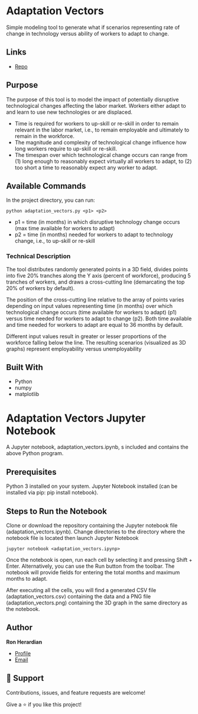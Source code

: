 # Adaptation Vectors

Simple modeling tool to generate what if scenarios representing rate of change in technology versus ability of workers to adapt to change.

## Links

- [Repo](https://github.com/rherardi/adaptation-vectors "Adaptation Vectors GitHub")

## Purpose

The purpose of this tool is to model the impact of potentially disruptive technological changes affecting the labor market. Workers either adapt to and learn to use new technologies or are displaced.

* Time is required for workers to up-skill or re-skill in order to remain relevant in the labor market, i.e., to remain employable and ultimately to remain in the workforce.
* The magnitude and complexity of technological change influence how long workers require to up-skill or re-skill.
* The timespan over which technological change occurs can range from (1) long enough to reasonably expect virtually all workers to adapt, to (2) too short a time to reasonably expect any worker to adapt.

## Available Commands

In the project directory, you can run:

```console
python adaptation_vectors.py <p1> <p2>
```

- p1 = time (in months) in which disruptive technology change occurs (max time available for workers to adapt)
- p2 = time (in months) needed for workers to adapt to technology change, i.e., to up-skill or re-skill

### Technical Description

The tool distributes randomly generated points in a 3D field, divides points into five 20% tranches along the Y axis (percent of workforce), producing 5 tranches of workers, and draws a cross-cutting line (demarcating the top 20% of workers by default).

The position of the cross-cutting line relative to the array of points varies depending on input values representing time (in months) over which technological change occurs (time available for workers to adapt) (p1) versus time needed for workers to adapt to change (p2). Both time available and time needed for workers to adapt are equal to 36 months by default.

Different input values result in greater or lesser proportions of the workforce falling below the line. The resulting scenarios (visualized as 3D graphs) represent employability versus unemployability

## Built With

- Python
- numpy
- matplotlib

# Adaptation Vectors Jupyter Notebook
A Jupyter notebook, adaptation_vectors.ipynb, s included and contains the above Python program.

## Prerequisites
Python 3 installed on your system.
Jupyter Notebook installed (can be installed via pip: pip install notebook).

## Steps to Run the Notebook
Clone or download the repository containing the Jupyter notebook file (adaptation_vectors.ipynb).
Change directories to the directory where the notebook file is located then launch Jupyter Notebook

```console
jupyter notebook <adaptation_vectors.ipynp>
```

Once the notebook is open, run each cell by selecting it and pressing Shift + Enter. Alternatively, you can use the Run button from the toolbar. The notebook will provide fields for entering the total months and maximum months to adapt.

After executing all the cells, you will find a generated CSV file (adaptation_vectors.csv) containing the data and a PNG file (adaptation_vectors.png) containing the 3D graph in the same directory as the notebook.

## Author

**Ron Herardian**

- [Profile](https://github.com/rherardi "Ron Herardian")
- [Email](mailto:6821925+rherardi@users.noreply.github.com "Email")

## 🤝 Support

Contributions, issues, and feature requests are welcome!

Give a ⭐️ if you like this project!

